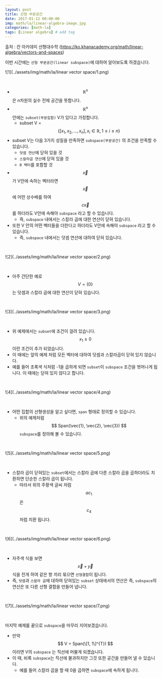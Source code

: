 ```yaml
---
layout: post
title: 선형 부분공간 
date: 2017-01-12 00:00:00
img: math/la/linear-algebra-image.jpg
categories: [math-la] 
tags: [Linear algebra] # add tag
---
```


출처 : 칸 아카데미 선형대수학 (https://ko.khanacademy.org/math/linear-algebra/vectors-and-spaces)

이번 시간에는 `선형 부분공간(linear subspace)`에 대하여 알아보도록 하겠습니다.

![1](../assets/img/math/la/linear vector space/1.png)

<br>

+ $$ \mathbb{R}^{n} $$ 은 n차원의 실수 전체 공간을 뜻합니다.
+ $$ \mathbb{R}^{n} $$ 안에는 `subset(부분집합)` V가 있다고 가정합니다.
    + subset V = $$\{ [ x_{1}, x_{2}, ... , x_{n} ] , x_{i} \in \mathbb{R}, 1 \le i \le n \} $$
+ subset V는 다음 3가지 성질을 만족하면 `subspace(부분공간)` 의 조건을 만족할 수 있습니다.    
    + `덧셈 연산`에 닫혀 있을 것
    + `스칼라곱 연산`에 닫혀 있을 것
    + `0 벡터`를 포함할 것
+ $$ \vec{x} $$ 가 V안에 속하는 벡터라면 $$ \vec{x} $$ 에 어떤 상수배를 하여 $$ c\vec{x} $$ 를 하더라도 V안에 속해야 `subspace` 라고 할 수 있습니다.
    + 즉, `subspace` 내에서는 스칼라 곱에 대한 연산이 닫혀 있습니다.
+ 또한 V 안의 어떤 벡터들을 더한다고 하더라도 V안에 속해야   `subspace` 라고 할 수 있습니다.
    + 즉, `subspace` 내에서는 덧셈 연산에 대하여 닫혀 있습니다.
    
<br>

![2](../assets/img/math/la/linear vector space/2.png)

<br>

+ 아주 간단한 예로 $$ V = \{ 0 \} $$ 는 덧셈과 스칼라 곱에 대한 연산이 닫혀 있습니다.

<br>

![3](../assets/img/math/la/linear vector space/3.png)

<br>

+ 위 예제에서는 `subset`에 조건이 걸려 있습니다. $$ x_{1} \ge 0 $$ 이란 조건이 추가 되었습니다.
+ 이 때에는 앞의 예제 처럼 모든 벡터에 대하여 덧셈과 스칼라곱이 닫혀 있지 않습니다.
+ 예를 들어 초록색 식처럼 -1을 곱하게 되면 `subset`이 `subspace` 조건을 벗어나게 됩니다. 이 때에는 닫혀 있지 않다고 합니다.

<br>

![4](../assets/img/math/la/linear vector space/4.png)

<br>

+ 어떤 집합의 선형생성을 알고 싶다면, `span` 형태로 정의할 수 있습니다.
    + 위의 예제처럼 $$ Span(\vec{1}, \vec{2}, \vec{3}) $$ `subspace`를 정의해 볼 수 있습니다.    

<br>

![5](../assets/img/math/la/linear vector space/5.png)

<br>

+ 스칼라 곱이 닫혀있는 `subset`에서는 스칼라 곱에 다른 스칼라 곱을 곱하더라도 치환하면 단순한 스칼라 곱이 됩니다.
    + 따라서 위의 주황색 글씨 처럼 $$ ac_{1} $$은 $$ c_{4} $$ 처럼 치환 됩니다.

<br>    

![6](../assets/img/math/la/linear vector space/6.png)

<br>

+ 자주색 식을 보면 $$ \vec{x} + \vec{y} $$ 식을 전개 하여 같은 항 끼리 묶으면 `선형결합`이 됩니다.
+ 즉, `덧셈`과 `스칼라 곱`에 대하여 닫혀있는 `subset` 상태에서의 연산은 즉, `subspace`의 연산은 또 다른 선형 결합을 만들어 냅니다. 

<br>

![7](../assets/img/math/la/linear vector space/7.png)

<br>

마지막 예제를 끝으로 `subspace`을 마무리 지어보겠습니다.

+ 만약 $$ V = Span(\[1, 1\]^{T}) $$ 이라면 V의 `subspace` 는 직선에 머물게 되곘습니다.
+ 이 때, 비록 `subspace`는 직선에 불과하지만 그것 또한 공간을 만들어 낼 수 있습니다.
    + 예를 들어 스칼라 곱을 할 때 0을 곱하면 `subspace`에 속하게 됩니다.